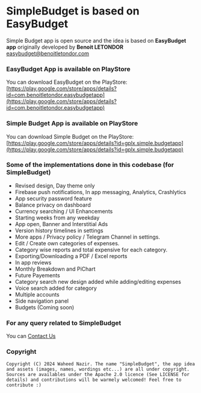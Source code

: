 # SimpleBudget is based on EasyBudget

Simple Budget app is open source and the idea is based on **EasyBudget app** originally developed by **Benoit LETONDOR** [easybudget@benoitletondor.com](mailto:easybudget@benoitletondor.com)

### EasyBudget App is available on PlayStore

You can download EasyBudget on the PlayStore: [https://play.google.com/store/apps/details?id=com.benoitletondor.easybudgetapp](https://play.google.com/store/apps/details?id=com.benoitletondor.easybudgetapp)

### Simple Budget App is available on PlayStore

You can download Simple Budget on the PlayStore: [https://play.google.com/store/apps/details?id=gplx.simple.budgetapp](https://play.google.com/store/apps/details?id=gplx.simple.budgetapp)

### Some of the implementations done in this codebase (for SimpleBudget)

- Revised design, Day theme only
- Firebase push notifications, In app messaging, Analytics, Crashlytics
- App security password feature
- Balance privacy on dashboard
- Currency searching / UI Enhancements 
- Starting weeks from any weekday
- App open, Banner and Interstitial Ads
- Version history timelines in settings
- More apps / Privacy policy / Telegram Channel in settings. 
- Edit / Create own categories of expenses.
- Category wise reports and total expensive for each category.
- Exporting/Downloading a PDF / Excel reports
- In app reviews
- Monthly Breakdown and PiChart
- Future Payements 
- Category search new design added while adding/editing expenses
- Voice search added for category
- Multiple accounts
- Side navigation panel
- Budgets (Coming soon)


### For any query related to SimpleBudget

You can [Contact Us](mailto:wavetechstudio@gmail.com)

### Copyright

    Copyright (C) 2024 Waheed Nazir. The name "SimpleBudget", the app idea and assets (images, names, wordings etc...) are all under copyright.
    Sources are availables under the Apache 2.0 licence (See LICENSE for details) and contributions will be warmely welcomed! Feel free to contribute :)
    
    
